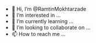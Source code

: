 - 👋 Hi, I’m @RamtinMokhtarzade
- 👀 I’m interested in ...
- 🌱 I’m currently learning ...
- 💞️ I’m looking to collaborate on ...
- 📫 How to reach me ...

<!---
RamtinMokhtarzade/RamtinMokhtarzade is a ✨ special ✨ repository because its `README.md` (this file) appears on your GitHub profile.
You can click the Preview link to take a look at your changes.
--->

